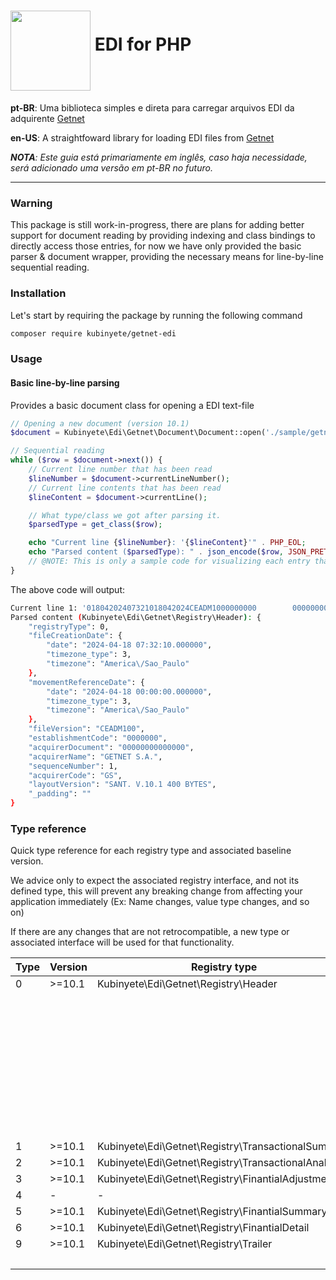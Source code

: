 # <img align="middle" src="https://site.getnet.com.br/wp-content/uploads/2021/08/logo-getnet.png" width="128"> **EDI** for PHP

**pt-BR**: Uma biblioteca simples e direta para carregar arquivos EDI da adquirente [Getnet](https://getnet.com.br/)

**en-US**: A straightfoward library for loading EDI files from [Getnet](https://getnet.com.br/)

***NOTA**: Este guia está primariamente em inglês, caso haja necessidade, será adicionado uma versão em pt-BR no futuro.*

---

### Warning

This package is still work-in-progress, there are plans for adding better support for document reading by providing
indexing and class bindings to directly access those entries, for now we have only provided the basic parser & document wrapper, 
providing the necessary means for line-by-line sequential reading.

### Installation

Let's start by requiring the package by running the following command
```sh
composer require kubinyete/getnet-edi
```

### Usage 

#### Basic line-by-line parsing

Provides a basic document class for opening a EDI text-file

```php
// Opening a new document (version 10.1)
$document = Kubinyete\Edi\Getnet\Document\Document::open('./sample/getnetextr_20240418_0000000_c101.txt');

// Sequential reading
while ($row = $document->next()) {
    // Current line number that has been read
    $lineNumber = $document->currentLineNumber();
    // Current line contents that has been read
    $lineContent = $document->currentLine();

    // What type/class we got after parsing it.
    $parsedType = get_class($row);

    echo "Current line {$lineNumber}: '{$lineContent}'" . PHP_EOL;
    echo "Parsed content ($parsedType): " . json_encode($row, JSON_PRETTY_PRINT) . PHP_EOL;
    // @NOTE: This is only a sample code for visualizing each entry that has been parsed
}

```

The above code will output:

```sh
Current line 1: '01804202407321018042024CEADM1000000000        00000000000000GETNET S.A.         000000001GSSANT. V.10.1 400 BYTES                                                                                                                                                                                                                                                                                               '
Parsed content (Kubinyete\Edi\Getnet\Registry\Header): {
    "registryType": 0,
    "fileCreationDate": {
        "date": "2024-04-18 07:32:10.000000",
        "timezone_type": 3,
        "timezone": "America\/Sao_Paulo"
    },
    "movementReferenceDate": {
        "date": "2024-04-18 00:00:00.000000",
        "timezone_type": 3,
        "timezone": "America\/Sao_Paulo"
    },
    "fileVersion": "CEADM100",
    "establishmentCode": "0000000",
    "acquirerDocument": "00000000000000",
    "acquirerName": "GETNET S.A.",
    "sequenceNumber": 1,
    "acquirerCode": "GS",
    "layoutVersion": "SANT. V.10.1 400 BYTES",
    "_padding": ""
}
```

### Type reference

Quick type reference for each registry type and associated baseline version.

We advice only to expect the associated registry interface, and not its defined type, this will prevent any breaking
change from affecting your application immediately (Ex: Name changes, value type changes, and so on)

If there are any changes that are not retrocompatible, a new type or associated interface will be used for that functionality.

| Type   | Version     | Registry type       | Interface
| ------ | ----------- | ----------- | ---------
| 0      | >=10.1      | Kubinyete\Edi\Getnet\Registry\Header | Kubinyete\Edi\Getnet\Registry\Contract\HeaderInterface
|        |             |                                      | ╠ getFileCreationDate(): DateTimeInterface
|        |             |                                      | ╠ getMovementReferenceDate(): DateTimeInterface
|        |             |                                      | ╠ getFileVersion(): string
|        |             |                                      | ╠ getEstablishmentCode(): string
|        |             |                                      | ╠ getAcquirerDocument(): string
|        |             |                                      | ╠ getAcquirerName(): string
|        |             |                                      | ╠ getSequenceNumber(): int
|        |             |                                      | ╠ getAcquirerCode(): string
|        |             |                                      | ╚ getLayoutVersion(): string
| 1      | >=10.1      | Kubinyete\Edi\Getnet\Registry\TransactionalSummary |
| 2      | >=10.1      | Kubinyete\Edi\Getnet\Registry\TransactionalAnalytic |
| 3      | >=10.1      | Kubinyete\Edi\Getnet\Registry\FinantialAdjustment | Kubinyete\Edi\Getnet\Registry\Contract\FinantialAdjustmentInterface
| 4      | -           | - |
| 5      | >=10.1      | Kubinyete\Edi\Getnet\Registry\FinantialSummary |
| 6      | >=10.1      | Kubinyete\Edi\Getnet\Registry\FinantialDetail |
| 9      | >=10.1      | Kubinyete\Edi\Getnet\Registry\Trailer | Kubinyete\Edi\Getnet\Registry\Contract\TrailerInterface
|        |             |                                       | ╚ getRegistryQuantity(): int
